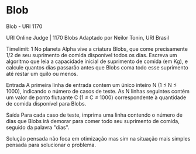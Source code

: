 # Blob
Blob - URI 1170

URI Online Judge | 1170
Blobs
Adaptado por Neilor Tonin, URI  Brasil

Timelimit: 1
No planeta Alpha vive a criatura Blobs, que come precisamente 1/2 de seu suprimento de comida disponível todos os dias. Escreva um algoritmo que leia a capacidade inicial de suprimento de comida (em Kg), e calcule quantos dias passarão antes que Blobs coma todo esse suprimento até restar um quilo ou menos.

Entrada
A primeira linha de entrada contem um único inteiro N (1 ≤ N ≤ 1000), indicando o número de casos de teste. As N linhas seguintes contém um valor de ponto flutuante C (1 ≤ C ≤ 1000) correspondente à quantidade de comida disponível para Blobs.

Saída
Para cada caso de teste, imprima uma linha contendo o número de dias que Blobs irá demorar para comer todo seu suprimento de comida, seguido da palavra "dias".

Solução pensada não foca em otimização mas sim na situação mais simples pensada para solucionar o problema.
